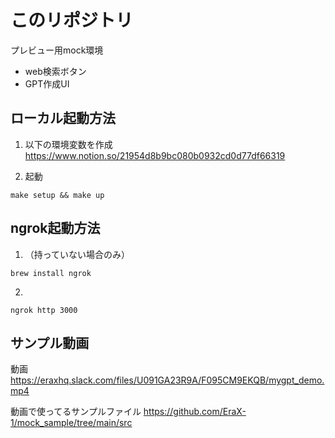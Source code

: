 # このリポジトリ

プレビュー用mock環境
* web検索ボタン
* GPT作成UI

## ローカル起動方法

1. 以下の環境変数を作成
https://www.notion.so/21954d8b9bc080b0932cd0d77df66319

2. 起動
```
make setup && make up
```

## ngrok起動方法

1. （持っていない場合のみ）
```
brew install ngrok
```
2. 
```
ngrok http 3000
```

## サンプル動画
動画
https://eraxhq.slack.com/files/U091GA23R9A/F095CM9EKQB/mygpt_demo.mp4

動画で使ってるサンプルファイル
https://github.com/EraX-1/mock_sample/tree/main/src